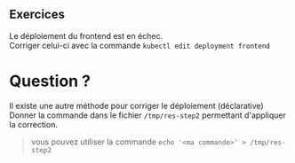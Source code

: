 ## Exercices
Le déploiement du frontend est en échec.  
Corriger celui-ci avec la commande `kubectl edit deployment frontend`

# Question ?
Il existe une autre méthode pour corriger le déploiement (déclarative)  
Donner la commande dans le fichier `/tmp/res-step2` permettant d'appliquer la correction.

> vous pouvez utiliser la commande `echo '<ma commande>' > /tmp/res-step2`